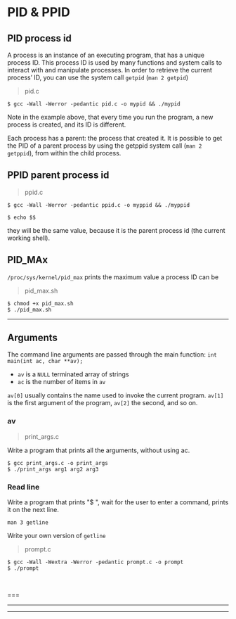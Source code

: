 # PID & PPID

## PID process id
A process is an instance of an executing program, that has a unique process ID. This process ID is used by many functions and system calls to interact with and manipulate processes. In order to retrieve the current process’ ID, you can use the system call `getpid` (`man 2 getpid`)

> pid.c

~~~
$ gcc -Wall -Werror -pedantic pid.c -o mypid && ./mypid
~~~

Note in the example above, that every time you run the program, a new process is created, and its ID is different.

Each process has a parent: the process that created it. It is possible to get the PID of a parent process by using the getppid system call (`man 2 getppid`), from within the child process.

## PPID parent process id

> ppid.c

~~~
$ gcc -Wall -Werror -pedantic ppid.c -o myppid && ./myppid
~~~
~~~
$ echo $$
~~~
they will be the same value, because it is the parent process id (the current working shell).

## PID_MAx

`
/proc/sys/kernel/pid_max
`
prints the maximum value a process ID can be

> pid_max.sh

~~~
$ chmod +x pid_max.sh
$ ./pid_max.sh
~~~

---

## Arguments

The command line arguments are passed through the main function: `int main(int ac, char **av);`

  - `av` is a `NULL` terminated array of strings
  - `ac` is the number of items in `av`

`av[0]` usually contains the name used to invoke the current program.
`av[1]` is the first argument of the program, `av[2]` the second, and so on.

### av

> print_args.c

Write a program that prints all the arguments, without using ac.

~~~
$ gcc print_args.c -o print_args
$ ./print_args arg1 arg2 arg3
~~~

###  Read line

Write a program that prints "$ ", wait for the user to enter a command, prints it on the next line.

`man 3 getline`

Write your own version of `getline`

> prompt.c

~~~
$ gcc -Wall -Wextra -Werror -pedantic prompt.c -o prompt
$ ./prompt
~~~

<br>

===
***
---